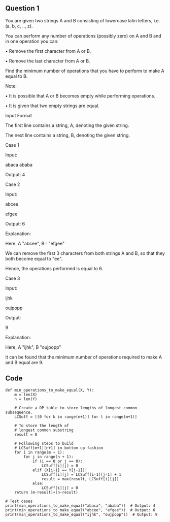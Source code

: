## Question 1
You are given two strings A and B consisting of lowercase latin letters, i.e. (a, b, c, .., z).

You can perform any number of operations (possibly zero) on A and B and in one operation you can:

• Remove the first character from A or B.

• Remove the last character from A or B.

Find the minimum number of operations that you have to perform to make A equal to B.

Note:

• It is possible that A or B becomes empty while performing operations.

• It is given that two empty strings are equal.

Input Format

The first line contains a string, A, denoting the given string.

The next line contains a string, B, denoting the given string.

Case 1

Input:

abaca
ababa

Output: 4


Case 2

Input:

abcee

efgee

Output: 6

Explanation:

Here, A "abcee", B= "efgee"

We can remove the first 3 characters from both strings A and B, so that they both become equal to "ee".

Hence, the operations performed is equal to 6.

Case 3

Input:

ijhk

oujpopp

Output:

9

Explanation:

Here, A "ijhk", B "oujpopp"

It can be found that the minimum number of operations required to make A and B equal are 9.

## Code
```
def min_operations_to_make_equal(X, Y):
    m = len(X)
    n = len(Y)
    
    # Create a DP table to store lengths of longest common subsequence.
    LCSuff = [[0 for k in range(n+1)] for l in range(m+1)]

    # To store the length of
    # longest common substring
    result = 0

    # Following steps to build
    # LCSuff[m+1][n+1] in bottom up fashion
    for i in range(m + 1):
        for j in range(n + 1):
            if (i == 0 or j == 0):
                LCSuff[i][j] = 0
            elif (X[i-1] == Y[j-1]):
                LCSuff[i][j] = LCSuff[i-1][j-1] + 1
                result = max(result, LCSuff[i][j])
            else:
                LCSuff[i][j] = 0
    return (m-result)+(n-result)

# Test cases
print(min_operations_to_make_equal("abaca", "ababa"))  # Output: 4
print(min_operations_to_make_equal("abcee", "efgee"))  # Output: 6
print(min_operations_to_make_equal("ijhk", "oujpopp"))  # Output: 9

```
